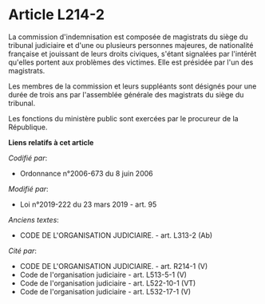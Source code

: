 # Article L214-2

La commission d'indemnisation est composée de magistrats du siège du tribunal judiciaire et d'une ou plusieurs personnes
majeures, de nationalité française et jouissant de leurs droits civiques, s'étant signalées par l'intérêt qu'elles portent
aux problèmes des victimes. Elle est présidée par l'un des magistrats.

Les membres de la commission et leurs suppléants sont désignés pour une durée de trois ans par l'assemblée générale des
magistrats du siège du tribunal.

Les fonctions du ministère public sont exercées par le procureur de la République.

**Liens relatifs à cet article**

_Codifié par_:

  - Ordonnance n°2006-673 du 8 juin 2006

_Modifié par_:

  - Loi n°2019-222 du 23 mars 2019 - art. 95

_Anciens textes_:

  - CODE DE L'ORGANISATION JUDICIAIRE. - art. L313-2 (Ab)

_Cité par_:

  - CODE DE L'ORGANISATION JUDICIAIRE. - art. R214-1 (V)
  - Code de l'organisation judiciaire - art. L513-5-1 (V)
  - Code de l'organisation judiciaire - art. L522-10-1 (VT)
  - Code de l'organisation judiciaire - art. L532-17-1 (V)
